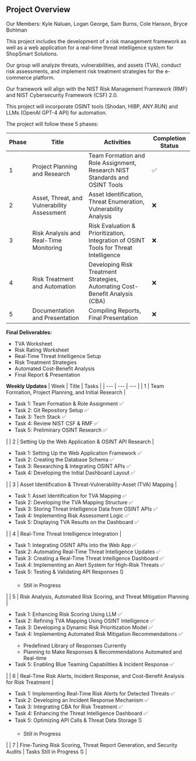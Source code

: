 **Project Overview**
---

Our Members: Kyle Naluan, Logan George, Sam Burns, Cole Hanson, Bryce Bohlman

This project includes the development of a risk management framework as well as a web application for a real-time threat intelligence system for ShopSmart Solutions. 

Our group will analyze threats, vulnerabilities, and assets (TVA), conduct risk assessments, and implement risk treatment strategies for the e-commerce platform.

Our framework will align with the NIST Risk Management Framework (RMF) and NIST Cybersecurity Framework (CSF) 2.0.

This project will incorporate OSINT tools (Shodan, HIBP, ANY.RUN) and LLMs (OpenAI GPT-4 API) for automation.

The project will follow these 5 phases:

| Phase | Title | Activities | Completion Status |
| --- | --- | --- | --- |
| 1 | Project Planning and Research | Team Formation and Role Assignment, Research NIST Standards and OSINT Tools | ✅ |
| 2 | Asset, Threat, and Vulnerability Assessment | Asset Identification, Threat Enumeration, Vulnerability Analysis | ❌ |
| 3 | Risk Analysis and Real-Time Monitoring | Risk Evaluation & Prioritization, Integration of OSINT Tools for Threat Intelligence | ❌ |
| 4 | Risk Treatment and Automation | Developing Risk Treatment Strategies, Automating Cost-Benefit Analysis (CBA) | ❌ |
| 5 | Documentation and Presentation | Compiling Reports, Final Presentation | ❌ |

**Final Deliverables:**
- TVA Worksheet
- Risk Rating Worksheet
- Real-Time Threat Intelligence Setup
- Risk Treatment Strategies
- Automated Cost-Benefit Analysis
- Final Report & Presentation

**Weekly Updates**
| Week | Title | Tasks |
| --- | --- | --- |
| 1 | Team Formation, Project Planning, and Initial Research | <ul><li>Task 1: Team Formation & Role Assignment ✅</li><li>Task 2: Git Repository Setup ✅</li><li>Task 3: Tech Stack ✅</li><li>Task 4: Review NIST CSF & RMF ✅</li><li>Task 5: Preliminary OSINT Research ✅</li></ul> |
| 2 | Setting Up the Web Application & OSINT API Research | <ul><li>Task 1: Setting Up the Web Application Framework ✅</li><li>Task 2: Creating the Database Schema ✅</li><li>Task 3: Researching & Integrating OSINT APIs ✅</li><li>Task 4: Developing the Initial Dashboard Layout ✅</li></ul> |
| 3 | Asset Identification & Threat-Vulnerability-Asset (TVA) Mapping | <ul><li>Task 1: Asset Identification for TVA Mapping ✅</li><li>Task 2: Developing the TVA Mapping Structure ✅</li><li>Task 3: Storing Threat Intelligence Data from OSINT APIs ✅</li><li>Task 4: Implementing Risk Assessment Logic ✅</li><li>Task 5: Displaying TVA Results on the Dashboard ✅</li></ul> |
| 4 | Real-Time Threat Intelligence Integration | <ul><li>Task 1: Integrating OSINT APIs into the Web App ✅</li><li>Task 2: Automating Real-Time Threat Intelligence Updates ✅</li><li>Task 3: Creating a Real-Time Threat Intelligence Dashboard ✅</li><li>Task 4: Implementing an Alert System for High-Risk Threats ✅</li><li>Task 5: Testing & Validating API Responses 🔃</li><ul><li>Still in Progress</li></ul></ul> |
| 5 | Risk Analysis, Automated Risk Scoring, and Threat Mitigation Planning | <ul><li>Task 1: Enhancing Risk Scoring Using LLM ✅</li><li>Task 2: Refining TVA Mapping Using OSINT Intelligence ✅</li><li>Task 3: Developing a Dynamic Risk Prioritization Model ✅</li><li>Task 4: Implementing Automated Risk Mitigation Recommendations ✅</li><ul><li>Predefined Library of Responses Currently</li><li>Planning to Make Responses & Recommendations Automated and Real-time</li></ul><li>Task 5: Enabling Blue Teaming Capabilities & Incident Response ✅</li></ul> |
| 6 | Real-Time Risk Alerts, Incident Response, and Cost-Benefit Analysis for Risk Treatment | <ul><li>Task 1: Implementing Real-Time Risk Alerts for Detected Threats ✅</li><li>Task 2: Developing an Incident Response Mechanism ✅</li><li>Task 3: Integrating CBA for Risk Treatment ✅</li><li>Task 4: Enhancing the Threat Intelligence Dashboard ✅</li><li>Task 5: Optimizing API Calls & Threat Data Storage 🔃</li><ul><li>Still in Progress</li></ul></ul> |
| 7 | Fine-Tuning Risk Scoring, Threat Report Generation, and Security Audits | Tasks Still in Progress 🔃 |
